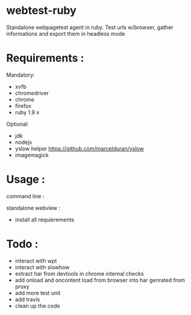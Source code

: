 webtest-ruby
============

Standalone webpagetest agent in ruby. Test urls w/browser, gather informations and export them in headless mode



Requirements :
============

Mandatory:

- xvfb
- chromedriver
- chrome
- firefox
- ruby 1.9 x

Optional:

- jdk 
- nodejs
- yslow helper https://github.com/marcelduran/yslow
- imagemagick


Usage :
============

command line :

standalone webview :

- install all requierements


Todo :
============
 
- interact with wpt
- interact with slowhow
- extract har from devtools in chrome internal checks
- add onload and oncontent load from browser into har genrated from proxy
- add more test unit
- add travis
- clean up the code
